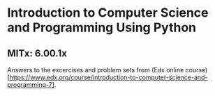 # Introduction to Computer Science and Programming Using Python
## MITx: 6.00.1x

Answers to the excercises and problem sets from (Edx online course)[https://www.edx.org/course/introduction-to-computer-science-and-programming-7].
